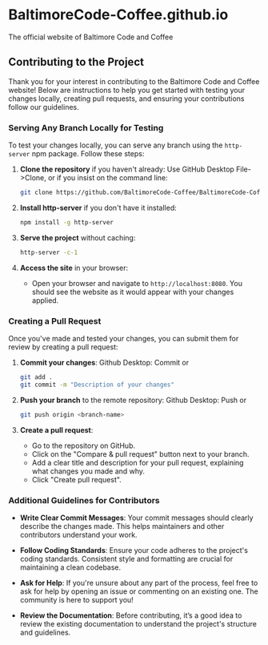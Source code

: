 
# BaltimoreCode-Coffee.github.io
The official website of Baltimore Code and Coffee

## Contributing to the Project

Thank you for your interest in contributing to the Baltimore Code and Coffee website! Below are instructions to help you get started with testing your changes locally, creating pull requests, and ensuring your contributions follow our guidelines.

### Serving Any Branch Locally for Testing

To test your changes locally, you can serve any branch using the `http-server` npm package. Follow these steps:

1. **Clone the repository** if you haven't already:
   Use GitHub Desktop File->Clone, or if you insist on the command line:
   ```bash
   git clone https://github.com/BaltimoreCode-Coffee/BaltimoreCode-Coffee.github.io.git
   ```
   
2. **Install http-server** if you don't have it installed:
   ```bash
   npm install -g http-server
   ```
   
3. **Serve the project** without caching:
   ```bash
   http-server -c-1
   ```
   
5. **Access the site** in your browser:
   - Open your browser and navigate to `http://localhost:8080`. You should see the website as it would appear with your changes applied.

### Creating a Pull Request

Once you've made and tested your changes, you can submit them for review by creating a pull request:

1. **Commit your changes**:
   Github Desktop: Commit
   or
   ```bash
   git add .
   git commit -m "Description of your changes"
   ```
   
2. **Push your branch** to the remote repository:
   Github Desktop: Push
   or
   ```bash
   git push origin <branch-name>
   ```
   
3. **Create a pull request**:
   - Go to the repository on GitHub.
   - Click on the "Compare & pull request" button next to your branch.
   - Add a clear title and description for your pull request, explaining what changes you made and why.
   - Click "Create pull request".

### Additional Guidelines for Contributors

- **Write Clear Commit Messages**: Your commit messages should clearly describe the changes made. This helps maintainers and other contributors understand your work.
  
- **Follow Coding Standards**: Ensure your code adheres to the project's coding standards. Consistent style and formatting are crucial for maintaining a clean codebase.

- **Ask for Help**: If you're unsure about any part of the process, feel free to ask for help by opening an issue or commenting on an existing one. The community is here to support you!

- **Review the Documentation**: Before contributing, it’s a good idea to review the existing documentation to understand the project's structure and guidelines.
